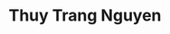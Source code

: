 ---
layout: album_gallery
resource: instagram
title: "Thuy Trang Nguyen"
description: "Instagram albums of Thuy Trang Nguyen</br>. Username: chin_19022"
active: gallery
images:
- image_path: /chin_19022/-1/20231024_195453_395789859_18105337360347304_8147292846350297537_n.jpg
  gallery-folder: /gallery/chin_19022/-1/
  gallery-name: -1
  gallery-date: April 2025
- image_path: /chin_19022/-2/20240215_200540_426448109_18118597564347304_5774403153868669254_n.jpg
  gallery-folder: /gallery/chin_19022/-2/
  gallery-name: -2
  gallery-date: April 2025
- image_path: /chin_19022/-3/20240606_134836_447836569_18129766132347304_4343857064379515877_n.jpg
  gallery-folder: /gallery/chin_19022/-3/
  gallery-name: -3
  gallery-date: April 2025
- image_path: /chin_19022/0/20230124_192207_326840938_762504998049948_465540767511254999_n.jpg
  gallery-folder: /gallery/chin_19022/0/
  gallery-name: 0
  gallery-date: April 2025
- image_path: /chin_19022/1/20231008_230432_387792376_18103334158347304_7978695102456556094_n.jpg
  gallery-folder: /gallery/chin_19022/1/
  gallery-name: 1
  gallery-date: April 2025
- image_path: /chin_19022/12/20240108_212543_418191221_18114643429347304_8412340581088218609_n.jpg
  gallery-folder: /gallery/chin_19022/12/
  gallery-name: 12
  gallery-date: April 2025
- image_path: /chin_19022/13/20240504_140009_439874183_18126361108347304_3664418564924185184_n.jpg
  gallery-folder: /gallery/chin_19022/13/
  gallery-name: 13
  gallery-date: April 2025
- image_path: /chin_19022/14/20240221_173723_428609327_18119161072347304_2784387906169339010_n.jpg
  gallery-folder: /gallery/chin_19022/14/
  gallery-name: 14
  gallery-date: April 2025
- image_path: /chin_19022/15/20230917_152941_380437701_18100649158347304_7310589720316988465_n.jpg
  gallery-folder: /gallery/chin_19022/15/
  gallery-name: 15
  gallery-date: April 2025
- image_path: /chin_19022/16/20241216_130131_470489463_18149949028347304_2928369082256590918_n.jpg
  gallery-folder: /gallery/chin_19022/16/
  gallery-name: 16
  gallery-date: April 2025
- image_path: /chin_19022/19/20231226_213856_414322149_18113099734347304_7870945961934041653_n.jpg
  gallery-folder: /gallery/chin_19022/19/
  gallery-name: 19
  gallery-date: April 2025
- image_path: /chin_19022/2/20240704_161818_449858972_18132693718347304_2510342899636278957_n.jpg
  gallery-folder: /gallery/chin_19022/2/
  gallery-name: 2
  gallery-date: April 2025
- image_path: /chin_19022/3/20230503_173450_344801815_738811641360723_3658340389840145372_n.jpg
  gallery-folder: /gallery/chin_19022/3/
  gallery-name: 3
  gallery-date: April 2025
- image_path: /chin_19022/4/20250109_112429_472894518_18152485336347304_1988038956113986229_n.jpg
  gallery-folder: /gallery/chin_19022/4/
  gallery-name: 4
  gallery-date: April 2025
- image_path: /chin_19022/5/20230805_110300_363381048_18095167759347304_7700130141300915947_n.jpg
  gallery-folder: /gallery/chin_19022/5/
  gallery-name: 5
  gallery-date: April 2025
- image_path: /chin_19022/6/20230526_174250_349056137_1406902476763346_4199019146260601486_n.jpg
  gallery-folder: /gallery/chin_19022/6/
  gallery-name: 6
  gallery-date: April 2025
- image_path: /chin_19022/7/20230303_183333_334141002_216260037593000_1561616750622448502_n.jpg
  gallery-folder: /gallery/chin_19022/7/
  gallery-name: 7
  gallery-date: April 2025
- image_path: /chin_19022/8/20250123_144528_474890459_18153897523347304_7928104953413600951_n.jpg
  gallery-folder: /gallery/chin_19022/8/
  gallery-name: 8
  gallery-date: April 2025
- image_path: /chin_19022/9/20240317_144442_432772057_18121607230347304_1875632923523962584_n.jpg
  gallery-folder: /gallery/chin_19022/9/
  gallery-name: 9
  gallery-date: April 2025
---